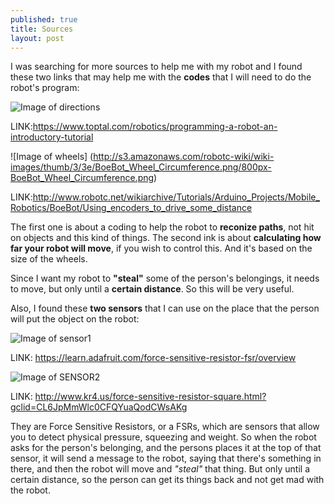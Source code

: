 ```yaml
---
published: true
title: Sources
layout: post
---
```

I was searching for more sources to help me with my robot and I found these two links that may help me with the **codes** that I will need to do the robot's program:

![Image of directions](https://assets.toptal.io/uploads/blog/image/482/toptal-blog-image-1408714218464.png)

LINK:<a href="LINK" to the directional coding: >https://www.toptal.com/robotics/programming-a-robot-an-introductory-tutorial</a>

![Image of wheels] (http://s3.amazonaws.com/robotc-wiki/wiki-images/thumb/3/3e/BoeBot_Wheel_Circumference.png/800px-BoeBot_Wheel_Circumference.png)

LINK:<a href="LINK" to the wheel coding>http://www.robotc.net/wikiarchive/Tutorials/Arduino_Projects/Mobile_Robotics/BoeBot/Using_encoders_to_drive_some_distance</a>

The first one is about a coding to help the robot to **reconize paths**, not hit on objects and this kind of things. The second ink is about **calculating how far your robot will move**, if you wish to control this. And it's based on the size of the wheels.

Since I want my robot to **"steal"** some of the person's belongings, it needs to move, but only until a **certain distance**. So this will be very useful.

Also, I found these **two sensors** that I can use on the place that the person will put the object on the robot:

![Image of sensor1](https://cdn-learn.adafruit.com/assets/assets/000/000/426/original/force___flex_FSR402_MED.jpg?1396762932)

LINK: https://learn.adafruit.com/force-sensitive-resistor-fsr/overview

![Image of SENSOR2](http://d2kmb61w1swc5t.cloudfront.net/images/09376-1.jpg)

LINK: http://www.kr4.us/force-sensitive-resistor-square.html?gclid=CL6JpMmWlc0CFQYuaQodCWsAKg

They are Force Sensitive Resistors, or a FSRs, which are sensors that allow you to detect physical pressure, squeezing and weight. So when the robot asks for the person's belonging, and the persons places it at the top of that sensor, it will send a message to the robot, saying that there's something in there, and then the robot will move and *"steal"* that thing. But only until a certain distance, so the person can get its things back and not get mad with the robot.
